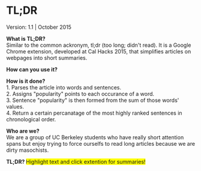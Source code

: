 # TL;DR

Version: 1.1 | October 2015


<b>What is TL;DR?</b> <br/>
    Similar to the common ackronym, tl;dr (too long; didn't read). It is a Google Chrome extension, developed at Cal Hacks 2015, that simplifies articles on webpages into short summaries. 
    
    
<b>How can you use it?</b> <br/>  
        
    
    
<b>How is it done? </b> <br/>
    1. Parses the article into words and sentences. <br/>
    2. Assigns "popularity" points to each occurance of a word. <br/>
    3. Sentence "popularity" is then formed from the sum of those words' values. <br/>
    4. Return a certain percanatage of the most highly ranked sentences in chronological order. <br/>


<b>Who are we? </b> <br/>
    We are a group of UC Berkeley students who have really short attention spans but enjoy trying to force ourselfs to read long articles because we are dirty masochists. 
    
    
<b>TL;DR? </b> <font style="background-color: yellow;">Highlight text and click extention for summaries!</font>
